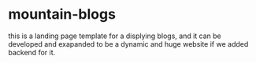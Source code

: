 # mountain-blogs
this is a landing page template for a displying blogs,
and it can be developed and exapanded to be a dynamic and huge website if we added backend for it.
